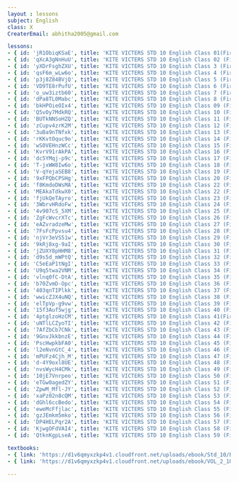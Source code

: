 ```yaml
--- 
layout : lessons 
subject: English
class: X
CreaterEmail: abhitha2005@gmail.com

lessons: 
- { id: 'jR1ObiqKSaE', title: 'KITE VICTERS STD 10 English Class 01(First Bell-ഫസ്റ്റ് ബെല്‍)' }
- { id: 'qXcA3gNnHuU', title: 'KITE VICTERS STD 10 English Class 02 (First Bell-ഫസ്റ്റ് ബെല്‍)' }
- { id: 'yXDrFsghZXU', title: 'KITE VICTERS STD 10 English Class 3 (First Bell-ഫസ്റ്റ് ബെല്‍)' }
- { id: 'qsF6m_wLw6o', title: 'KITE VICTERS STD 10 English Class 4 (First Bell-ഫസ്റ്റ് ബെല്‍)' }
- { id: 'p3j8Z84BVjQ', title: 'KITE VICTERS STD 10 English Class 5 (First Bell-ഫസ്റ്റ് ബെല്‍)' }
- { id: 'VD9TE8rPufU', title: 'KITE VICTERS STD 10 English Class 6 (First Bell-ഫസ്റ്റ് ബെല്‍)' }
- { id: 'o_uw3iztb60', title: 'KITE VICTERS STD 10 English Class 7 (First Bell-ഫസ്റ്റ് ബെല്‍)' }
- { id: 'dPa8TL0Mabc', title: 'KITE VICTERS STD 10 English Class 8 (First Bell-ഫസ്റ്റ് ബെല്‍)' }
- { id: 'bkHPOieOIx4', title: 'KITE VICTERS STD 10 English Class 09 (First Bell-ഫസ്റ്റ് ബെല്‍)' }
- { id: 'Q5vOy7MdkRQ', title: 'KITE VICTERS STD 10 English Class 10 (First Bell-ഫസ്റ്റ് ബെല്‍)' }
- { id: 'BUTkNNSoHZQ', title: 'KITE VICTERS STD 10 English Class 11 (First Bell-ഫസ്റ്റ് ബെല്‍)' }
- { id: 'zCupv4zrK2M', title: 'KITE VICTERS STD 10 English Class 12 (First Bell-ഫസ്റ്റ് ബെല്‍)' }
- { id: '3uBa9nTNfxk', title: 'KITE VICTERS STD 10 English Class 13 (First Bell-ഫസ്റ്റ് ബെല്‍)' }
- { id: 'rKKvtOquc9o', title: 'KITE VICTERS STD 10 English Class 14 (First Bell-ഫസ്റ്റ് ബെല്‍)' }
- { id: 'wS0VEHnzWCc', title: 'KITE VICTERS STD 10 English Class 15 (First Bell-ഫസ്റ്റ് ബെല്‍)' }
- { id: 'KvrV91rAkPA', title: 'KITE VICTERS STD 10 English Class 16 (First Bell-ഫസ്റ്റ് ബെല്‍)' }
- { id: 'dc5YMqj-p9c', title: 'KITE VICTERS STD 10 English Class 17 (First Bell-ഫസ്റ്റ് ബെല്‍)' }
- { id: 'T-jxWW8Iw6o', title: 'KITE VICTERS STD 10 English Class 18 (First Bell-ഫസ്റ്റ് ബെല്‍)' }
- { id: 'V-qYejaSEB8', title: 'KITE VICTERS STD 10 English Class 19 (First Bell-ഫസ്റ്റ് ബെല്‍)' }
- { id: '9xFPQbCPSHg', title: 'KITE VICTERS STD 10 English Class 20 (First Bell-ഫസ്റ്റ് ബെല്‍)' }
- { id: 'f8KmdoDWsMA', title: 'KITE VICTERS STD 10 English Class 22 (First Bell-ഫസ്റ്റ് ബെല്‍)' }
- { id: 'MEAkaTdkwX0', title: 'KITE VICTERS STD 10 English Class 22 (First Bell-ഫസ്റ്റ് ബെല്‍)' }
- { id: 'fjUkQeTAyro', title: 'KITE VICTERS STD 10 English Class 23 (First Bell-ഫസ്റ്റ് ബെല്‍)' }
- { id: '3WbrvHRdoFw', title: 'KITE VICTERS STD 10 English Class 24 (First Bell-ഫസ്റ്റ് ബെല്‍)' }
- { id: '4v907cS_5XM', title: 'KITE VICTERS STD 10 English Class 25 (First Bell-ഫസ്റ്റ് ബെല്‍)' }
- { id: 'ZgFcWvcrXTc', title: 'KITE VICTERS STD 10 English Class 26 (First Bell-ഫസ്റ്റ് ബെല്‍)' }
- { id: 'eAZvradzeMw', title: 'KITE VICTERS STD 10 English Class 27 (First Bell-ഫസ്റ്റ് ബെല്‍)' }
- { id: '7FsFcPpvsu4', title: 'KITE VICTERS STD 10 English Class 28 (First Bell-ഫസ്റ്റ് ബെല്‍)' }
- { id: 'njVr3eVS51w', title: 'KITE VICTERS STD 10 English Class 29 (First Bell-ഫസ്റ്റ് ബെല്‍)' }
- { id: '9kRj8xg-9aI', title: 'KITE VICTERS STD 10 English Class 30 (First Bell-ഫസ്റ്റ് ബെല്‍)' }
- { id: 'jZUXY8pHHM8', title: 'KITE VICTERS STD 10 English Class 31 (First Bell-ഫസ്റ്റ് ബെല്‍)' }
- { id: 'd9s5d_mWPtQ', title: 'KITE VICTERS STD 10 English Class 32 (First Bell-ഫസ്റ്റ് ബെല്‍)' }
- { id: 'C5eEaP1tNgI', title: 'KITE VICTERS STD 10 English Class 33 (First Bell-ഫസ്റ്റ് ബെല്‍)' }
- { id: 'U9q5twa2VNM', title: 'KITE VICTERS STD 10 English Class 34 (First Bell-ഫസ്റ്റ് ബെല്‍)' }
- { id: 'vlnq0fC-DtA', title: 'KITE VICTERS STD 10 English Class 35 (First Bell-ഫസ്റ്റ് ബെല്‍)' }
- { id: 'b70ZvmD-Opc', title: 'KITE VICTERS STD 10 English Class 36 (First Bell-ഫസ്റ്റ് ബെല്‍)' }
- { id: '403qnTIPlkk', title: 'KITE VICTERS STD 10 English Class 37 (First Bell-ഫസ്റ്റ് ബെല്‍)' }
- { id: 'wwicZJX4uNQ', title: 'KITE VICTERS STD 10 English Class 38 (First Bell-ഫസ്റ്റ് ബെല്‍)' }
- { id: 'elTpVp-g9vw', title: 'KITE VICTERS STD 10 English Class 39 (First Bell-ഫസ്റ്റ് ബെല്‍)' }
- { id: '15f3Auf5wjg', title: 'KITE VICTERS STD 10 English Class 40 (First Bell-ഫസ്റ്റ് ബെല്‍)' }
- { id: '4ptglzoHzCM', title: 'KITE VICTERS STD 10 English Class 41(First Bell-ഫസ്റ്റ് ബെല്‍)' }
- { id: 'uNTlLCZyoTI', title: 'KITE VICTERS STD 10 English Class 42 (First Bell-ഫസ്റ്റ് ബെല്‍)' }
- { id: '7AfZbCb7CNk', title: 'KITE VICTERS STD 10 English Class 43 (First Bell-ഫസ്റ്റ് ബെല്‍)' }
- { id: '9GnvJkkbnzE', title: 'KITE VICTERS STD 10 English Class 44 (First Bell-ഫസ്റ്റ് ബെല്‍)' }
- { id: 'PscHwpkbFA0', title: 'KITE VICTERS STD 10 English Class 45 (First Bell-ഫസ്റ്റ് ബെല്‍)' }
- { id: 'l2eNvnGtC_4', title: 'KITE VICTERS STD 10 English Class 46 (First Bell-ഫസ്റ്റ് ബെല്‍)' }
- { id: 'mPUFz4Cjh_M', title: 'KITE VICTERS STD 10 English Class 47 (First Bell-ഫസ്റ്റ് ബെല്‍)' }
- { id: 'd-4Y9oxl8UE', title: 'KITE VICTERS STD 10 English Class 48 (First Bell-ഫസ്റ്റ് ബെല്‍)' }
- { id: 'nvsWycH4CMk', title: 'KITE VICTERS STD 10 English Class 49 (First Bell-ഫസ്റ്റ് ബെല്‍)' }
- { id: '10jE7Vnrpeo', title: 'KITE VICTERS STD 10 English Class 50 (First Bell-ഫസ്റ്റ് ബെല്‍)' }
- { id: 'eTGw0agedZY', title: 'KITE VICTERS STD 10 English Class 51 (First Bell-ഫസ്റ്റ് ബെല്‍)' }
- { id: 'ZpwM_Mfl-JY', title: 'KITE VICTERS STD 10 English Class 52 (First Bell-ഫസ്റ്റ് ബെല്‍)' }
- { id: 'xaPz02n8cQM', title: 'KITE VICTERS STD 10 English Class 53 (First Bell-ഫസ്റ്റ് ബെല്‍)' }
- { id: 'dGhl6ccBedo', title: 'KITE VICTERS STD 10 English Class 54 (First Bell-ഫസ്റ്റ് ബെല്‍)' }
- { id: 'eweMcFfjlac', title: 'KITE VICTERS STD 10 English Class 55 (First Bell-ഫസ്റ്റ് ബെല്‍)' }
- { id: 'gzJEmkm5mko', title: 'KITE VICTERS STD 10 English Class 56 (First Bell-ഫസ്റ്റ് ബെല്‍)' }
- { id: 'DP4HELPqr2A', title: 'KITE VICTERS STD 10 English Class 57 (First Bell-ഫസ്റ്റ് ബെല്‍)' }
- { id: 'KjwgOFdVAI4', title: 'KITE VICTERS STD 10 English Class 58 (First Bell-ഫസ്റ്റ് ബെല്‍)' }
- { id: 'QtknKgpLseA', title: 'KITE VICTERS STD 10 English Class 59 (First Bell-ഫസ്റ്റ് ബെല്‍)' }

textbooks:
- { link: 'https://d1v6qmyxzkp4v1.cloudfront.net/uploads/ebook/Std_10/EnglishReader_1/EnglishReader_1.pdf', title: 'English Part -1' }
- { link: 'https://d1v6qmyxzkp4v1.cloudfront.net/uploads/ebook/VOL_2_10/English_English_2/English_English_2.pdf', title: 'English Part -2' }

--- 
```

